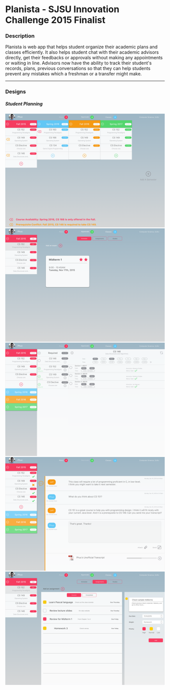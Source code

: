# Planista - SJSU Innovation Challenge 2015 Finalist
### Description
Planista is web app that helps student organize their academic plans and classes efficiently. It also helps student chat with their academic advisors directly, get their feedbacks or approvals without making any appointments or waiting in line. Advisors now have the ability to track their student's records, plans, previous conversations so that they can help students prevent any mistakes which a freshman or a transfer might make.

---
### Designs
##### Student Planning

<img src="Design/Student-Plans-Semester.png">

<img src="Design/Student-Classes Schedule.png">

<img src="Design/Student-SearchClasses.png">

<img src="Design/Student-Approvals.png">

<img src="Design/Student-Classes Assignments.png">

